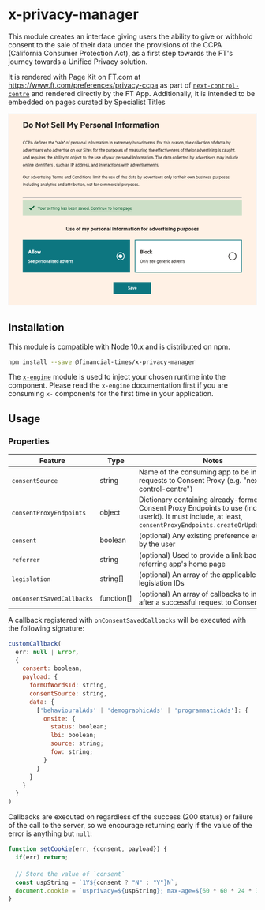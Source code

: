 # x-privacy-manager

This module creates an interface giving users the ability to give or withhold consent to the sale of their data under the provisions of the CCPA (California Consumer Protection Act), as a first step towards the FT's journey towards a Unified Privacy solution.

It is rendered with Page Kit on FT.com at https://www.ft.com/preferences/privacy-ccpa as part of [`next-control-centre`](https://github.com/Financial-Times/next-control-centre) and rendered directly by the FT App. Additionally, it is intended to be embedded on pages curated by Specialist Titles

![Privacy Manager UI](docs/ccpa.png)

## Installation

This module is compatible with Node 10.x and is distributed on npm.

```bash
npm install --save @financial-times/x-privacy-manager
```

The [`x-engine`][engine] module is used to inject your chosen runtime into the component. Please read the `x-engine` documentation first if you are consuming `x-` components for the first time in your application.

[engine]: https://github.com/Financial-Times/x-dash/tree/master/packages/x-engine


## Usage

### Properties

Feature                     | Type       | Notes
----------------------------|------------|-----------------------------------------------
`consentSource`             | string     | Name of the consuming app to be included in requests to Consent Proxy (e.g. "next-control-centre")
`consentProxyEndpoints`    | object     | Dictionary containing already-formed Consent Proxy Endpoints to use (including userId). It must include, at least, `consentProxyEndpoints.createOrUpdateRecord`
`consent`                   | boolean    | (optional) Any existing preference expressed by the user
`referrer`                  | string     | (optional) Used to provide a link back to the referring app's home page
`legislation`               | string[]   | (optional) An array of the applicable legislation IDs
`onConsentSavedCallbacks`   | function[] | (optional) An array of callbacks to invoken after a successful request to Consent Proxy

A callback registered with `onConsentSavedCallbacks` will be executed with the following signature:
```js
customCallback(
  err: null | Error, 
  {
    consent: boolean,
    payload: {
      formOfWordsId: string,
      consentSource: string,
      data: {
        ['behaviouralAds' | 'demographicAds' | 'programmaticAds']: {
          onsite: {
            status: boolean;
            lbi: boolean;
            source: string;
            fow: string;
          }
        }
      }
    }
  }
)
```

Callbacks are executed on regardless of the success (200 status) or failure of the call to the server, 
so we encourage returning early if the value of the error is anything but `null`:

```js
function setCookie(err, {consent, payload}) {
  if(err) return;

  // Store the value of `consent`
  const uspString = `1Y${consent ? "N" : "Y"}N`;
  document.cookie = `usprivacy=${uspString}; max-age=${60 * 60 * 24 * 365}`;
}
```
